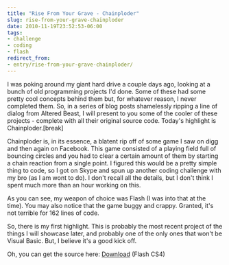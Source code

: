 ```yaml
---
title: "Rise From Your Grave - Chainploder"
slug: rise-from-your-grave-chainploder
date: 2010-11-19T23:52:53-06:00
tags:
- challenge
- coding
- flash
redirect_from:
- entry/rise-from-your-grave-chainploder/
---
```

I was poking around my giant hard drive a couple days ago, looking at a bunch of old programming projects I'd done. Some of these had some pretty cool concepts behind them but, for whatever reason, I never completed them. So, in a series of blog posts shamelessly ripping a line of dialog from Altered Beast, I will present to you some of the cooler of these projects - complete with all their original source code. Today's highlight is Chainploder.[break]

Chainploder is, in its essence, a blatent rip off of some game I saw on digg and then again on Facebook. This game consisted of a playing field full of bouncing circles and you had to clear a certain amount of them by starting a chain reaction from a single point. I figured this would be a pretty simple thing to code, so I got on Skype and spun up another coding challenge with my bro  (as I am wont to do). I don't recall all the details, but I don't think I spent much more than an hour working on this.

<div id="flash_embed"><script type="text/javascript">$(function(){$("#flash_embed").flash({swf:"http://dxprog.com/files/Chainploder.swf", width:630, height:375})});</script></div>

As you can see, my weapon of choice was Flash (I was into that at the time). You may also notice that the game buggy and crappy. Granted, it's not terrible for 162 lines of code.

So, there is my first highlight. This is probably the most recent project of the things I will showcase later, and probably one of the only ones that won't be Visual Basic. But, I believe it's a good kick off.

Oh, you can get the source here: [Download](http://dxprog.com/files/Chainploder.fla) (Flash CS4)
